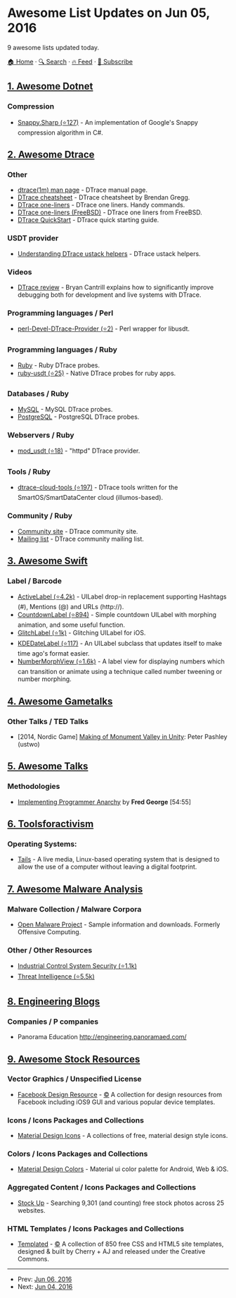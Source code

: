 # Awesome List Updates on Jun 05, 2016

9 awesome lists updated today.

[🏠 Home](/README.md) · [🔍 Search](https://test.trackawesomelist.com/search/) · [🔥 Feed](https://test.trackawesomelist.com/rss.xml) · [📮 Subscribe](https://trackawesomelist.us17.list-manage.com/subscribe?u=d2f0117aa829c83a63ec63c2f&id=36a103854c)



## [1. Awesome Dotnet](/content/quozd/awesome-dotnet/README.md)

### Compression

*   [Snappy.Sharp (⭐127)](https://github.com/jeffesp/Snappy.Sharp) - An implementation of Google's Snappy compression algorithm in C#.

## [2. Awesome Dtrace](/content/xen0l/awesome-dtrace/README.md)

### Other

*   [dtrace(1m) man page](https://illumos.org/man/1m/dtrace) - DTrace manual page.
*   [DTrace cheatsheet](http://www.brendangregg.com/DTrace/DTrace-cheatsheet.pdf) - DTrace cheatsheet by Brendan Gregg.
*   [DTrace one-liners](http://www.brendangregg.com/DTrace/dtrace_oneliners.txt) - DTrace one liners. Handy commands.
*   [DTrace one-liners (FreeBSD)](https://wiki.freebsd.org/DTrace/One-Liners) - DTrace one liners from FreeBSD.
*   [DTrace QuickStart](http://www.tablespace.net/quicksheet/dtrace-quickstart.html) - DTrace quick starting guide.

### USDT provider

*   [Understanding DTrace ustack helpers](http://dtrace.org/blogs/dap/2013/11/20/understanding-dtrace-ustack-helpers/) - DTrace ustack helpers.

### Videos

*   [DTrace review](https://www.youtube.com/watch?v=TgmA48fILq8) - Bryan Cantrill explains how to significantly improve debugging both for development and live systems with DTrace.

### Programming languages / Perl

*   [perl-Devel-DTrace-Provider (⭐2)](https://github.com/chrisa/perl-Devel-DTrace-Provider) - Perl wrapper for libusdt.

### Programming languages / Ruby

*   [Ruby](http://ruby-doc.org/core-2.3.1/doc/dtrace_probes_rdoc.html) - Ruby DTrace probes.
*   [ruby-usdt (⭐25)](https://github.com/kevinykchan/ruby-usdt) - Native DTrace probes for ruby apps.

### Databases / Ruby

*   [MySQL](https://dev.mysql.com/doc/refman/5.7/en/dba-dtrace-mysqld-ref.html) - MySQL DTrace probes.
*   [PostgreSQL](https://www.postgresql.org/docs/current/static/dynamic-trace.html) - PostgreSQL DTrace probes.

### Webservers / Ruby

*   [mod\_usdt (⭐18)](https://github.com/davepacheco/mod_usdt) - "httpd" DTrace provider.

### Tools / Ruby

*   [dtrace-cloud-tools (⭐197)](https://github.com/brendangregg/dtrace-cloud-tools) - DTrace tools written for the SmartOS/SmartDataCenter cloud (illumos-based).

### Community / Ruby

*   [Community site](http://dtrace.org) - DTrace community site.
*   [Mailing list](http://dtrace.org/blogs/mailing-list/) - DTrace community mailing list.

## [3. Awesome Swift](/content/matteocrippa/awesome-swift/README.md)

### Label / Barcode

*   [ActiveLabel (⭐4.2k)](https://github.com/optonaut/ActiveLabel.swift) - UILabel drop-in replacement supporting Hashtags (#), Mentions (@) and URLs (http\://).
*   [CountdownLabel (⭐894)](https://github.com/suzuki-0000/CountdownLabel) - Simple countdown UILabel with morphing animation, and some useful function.
*   [GlitchLabel (⭐1k)](https://github.com/kciter/GlitchLabel) - Glitching UILabel for iOS.
*   [KDEDateLabel (⭐117)](https://github.com/delannoyk/KDEDateLabel) - An UILabel subclass that updates itself to make time ago's format easier.
*   [NumberMorphView (⭐1.6k)](https://github.com/me-abhinav/NumberMorphView) - A label view for displaying numbers which can transition or animate using a technique called number tweening or number morphing.

## [4. Awesome Gametalks](/content/hzoo/awesome-gametalks/README.md)

### Other Talks / TED Talks

*   \[2014, Nordic Game] [Making of Monument Valley in Unity](https://www.youtube.com/watch?v=mCCC9hQm6MM): Peter Pashley (ustwo)

## [5. Awesome Talks](/content/JanVanRyswyck/awesome-talks/README.md)

### Methodologies

*   [Implementing Programmer Anarchy](https://vimeo.com/79866978) by **Fred George** \[54:55]

## [6. Toolsforactivism](/content/drewrwilson/toolsforactivism/README.md)

### Operating Systems:

*   [Tails](https://tails.boum.org/) - A live media, Linux-based operating system that is designed to allow the use of a computer without leaving a digital footprint.

## [7. Awesome Malware Analysis](/content/rshipp/awesome-malware-analysis/README.md)

### Malware Collection / Malware Corpora

*   [Open Malware Project](http://openmalware.org/) - Sample information and
    downloads. Formerly Offensive Computing.

### Other / Other Resources

*   [Industrial Control System Security (⭐1.1k)](https://github.com/hslatman/awesome-industrial-control-system-security)
*   [Threat Intelligence (⭐5.5k)](https://github.com/hslatman/awesome-threat-intelligence)

## [8. Engineering Blogs](/content/kilimchoi/engineering-blogs/README.md)

### Companies / P companies

*   Panorama Education <http://engineering.panoramaed.com/>

## [9. Awesome Stock Resources](/content/neutraltone/awesome-stock-resources/README.md)

### Vector Graphics / Unspecified License

*   [Facebook Design Resource](http://facebook.design/) - [:copyright:](http://facebook.design/disclaimer.html) A collection for design resources from Facebook including iOS9 GUI and various popular device templates.

### Icons / Icons Packages and Collections

*   [Material Design Icons](https://www.materialui.co/icons) - A collections of free, material design style icons.

### Colors / Icons Packages and Collections

*   [Material Design Colors](https://www.materialui.co/colors) - Material ui color palette for Android, Web & iOS.

### Aggregated Content / Icons Packages and Collections

*   [Stock Up](https://www.sitebuilderreport.com/stock-up) - Searching 9,301 (and counting) free stock photos across 25 websites.

### HTML Templates / Icons Packages and Collections

*   [Templated](https://templated.co/) - [:copyright:](https://templated.co/license) A collection of 850 free CSS and HTML5 site templates, designed & built by Cherry + AJ and released under the Creative Commons.

---

- Prev: [Jun 06, 2016](/content/2016/06/06/README.md)
- Next: [Jun 04, 2016](/content/2016/06/04/README.md)